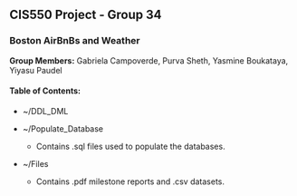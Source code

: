 ## CIS550 Project - Group 34 
### Boston AirBnBs and Weather 

 
<b>Group Members:</b> Gabriela Campoverde, Purva Sheth, Yasmine Boukataya, Yiyasu Paudel

#### Table of Contents:

* ~/DDL_DML
 

* ~/Populate_Database
  * Contains .sql files used to populate the databases. 
  
* ~/Files
  * Contains .pdf milestone reports and .csv datasets.

   






